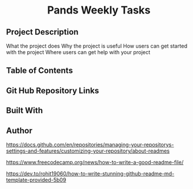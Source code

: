 <h1 align="center">Pands Weekly Tasks</h1>

## Project Description
What the project does
Why the project is useful
How users can get started with the project
Where users can get help with your project

## Table of Contents

## Git Hub Repository Links

## Built With

## Author




https://docs.github.com/en/repositories/managing-your-repositorys-settings-and-features/customizing-your-repository/about-readmes

https://www.freecodecamp.org/news/how-to-write-a-good-readme-file/

https://dev.to/rohit19060/how-to-write-stunning-github-readme-md-template-provided-5b09
